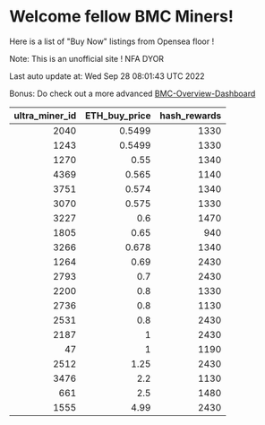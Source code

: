 # Welcome fellow BMC Miners!
Here is a list of "Buy Now" listings from Opensea floor !

Note: This is an unofficial site ! NFA DYOR

Last auto update at: Wed Sep 28 08:01:43 UTC 2022

Bonus: Do check out a more advanced [BMC-Overview-Dashboard](https://dune.com/defifunk/BMC-Overview-Dashboard)


|   ultra_miner_id |   ETH_buy_price |   hash_rewards |
|-----------------:|----------------:|---------------:|
|             2040 |          0.5499 |           1330 |
|             1243 |          0.5499 |           1330 |
|             1270 |          0.55   |           1340 |
|             4369 |          0.565  |           1140 |
|             3751 |          0.574  |           1340 |
|             3070 |          0.575  |           1330 |
|             3227 |          0.6    |           1470 |
|             1805 |          0.65   |            940 |
|             3266 |          0.678  |           1340 |
|             1264 |          0.69   |           2430 |
|             2793 |          0.7    |           2430 |
|             2200 |          0.8    |           1330 |
|             2736 |          0.8    |           1130 |
|             2531 |          0.8    |           2430 |
|             2187 |          1      |           2430 |
|               47 |          1      |           1190 |
|             2512 |          1.25   |           2430 |
|             3476 |          2.2    |           1130 |
|              661 |          2.5    |           1480 |
|             1555 |          4.99   |           2430 |